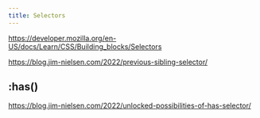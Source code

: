 ```yaml
---
title: Selectors
---
```


https://developer.mozilla.org/en-US/docs/Learn/CSS/Building_blocks/Selectors

https://blog.jim-nielsen.com/2022/previous-sibling-selector/

## :has()

https://blog.jim-nielsen.com/2022/unlocked-possibilities-of-has-selector/
